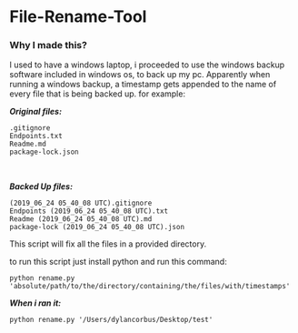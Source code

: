 # File-Rename-Tool

### Why I made this?

I used to have a windows laptop, i proceeded to use the windows backup software included in windows os, to back up my pc.
Apparently when running a windows backup, a timestamp gets appended to the name of every file that is being backed up. for example:
<br>

***Original files:***
```
.gitignore
Endpoints.txt
Readme.md
package-lock.json
```
<br>

***Backed Up files:***
<br>
```
(2019_06_24 05_40_08 UTC).gitignore
Endpoints (2019_06_24 05_40_08 UTC).txt
Readme (2019_06_24 05_40_08 UTC).md
package-lock (2019_06_24 05_40_08 UTC).json
```

This script will fix all the files in a provided directory.

to run this script just install python and run this command:

```
python rename.py 'absolute/path/to/the/directory/containing/the/files/with/timestamps'
```

***When i ran it:***
```
python rename.py '/Users/dylancorbus/Desktop/test'
```
